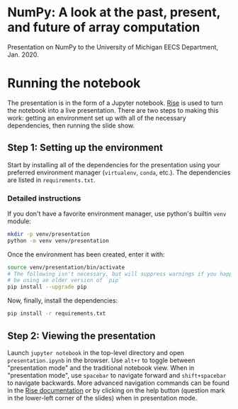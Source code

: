 # NumPy: A look at the past, present, and future of array computation

Presentation on NumPy to the University of Michigan EECS Department, Jan. 2020.

# Running the notebook

The presentation is in the form of a Jupyter notebook.
[Rise](https://rise.readthedocs.io/en/maint-5.6/) is used to turn the 
notebook into a live presentation. 
There are two steps to making this work: getting an environment set up with 
all of the necessary dependencies, then running the slide show.

## Step 1: Setting up the environment

Start by installing all of the dependencies for the presentation using your 
preferred environment manager (`virtualenv`, `conda`, etc.).
The dependencies are listed in `requirements.txt`.

### Detailed instructions

If you don't have a favorite environment manager, use python's builtin
`venv` module:

```bash
mkdir -p venv/presentation
python -m venv venv/presentation
```

Once the environment has been created, enter it with:

```bash
source venv/presentation/bin/activate
# The following isn't necessary, but will suppress warnings if you happen to
# be using an older version of `pip`
pip install --upgrade pip
```

Now, finally, install the dependencies:

```bash
pip install -r requirements.txt
```

## Step 2: Viewing the presentation

Launch `jupyter notebook` in the top-level directory and open 
`presentation.ipynb` in the browser.
Use `alt+r` to toggle between "presentation mode" and the traditional
notebook view.
When in "presentation mode", use `spacebar` to navigate forward and 
`shift+spacebar` to navigate backwards.
More advanced navigation commands can be found in the
[Rise documentation](https://rise.readthedocs.io/en/maint-5.6/) or by clicking
on the help button (question mark in the lower-left corner of the slides) when
in presentation mode.
